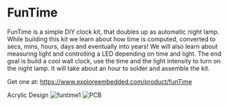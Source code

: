 # FunTime
FunTime is a simple DIY clock kit, that doubles up as automatic night lamp. While building this kit we learn about how time is computed, converted to secs, mins, hours, days and eventually into years! We will also learn about measuring light and controlling a LED depending on time and light. The end goal is build a cool wall clock, use the time and the light intensity to turn on the night lamp. It will take about an hour to solder and assemble the kit.

Get one at:
https://www.exploreembedded.com/product/funTime 

Acrylic Design 
![funtime1](https://exploreembedded.com/wiki/images/4/42/0_funTime_1.jpg)
![PCB](https://exploreembedded.com/wiki/images/2/28/FunTime_0a.jpg)



